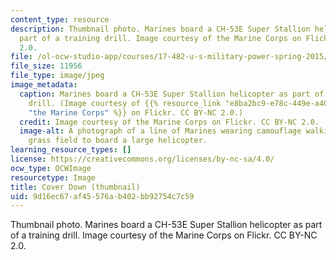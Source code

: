 ```yaml
---
content_type: resource
description: Thumbnail photo. Marines board a CH-53E Super Stallion helicopter as
  part of a training drill. Image courtesy of the Marine Corps on Flickr. CC BY-NC
  2.0.
file: /ol-ocw-studio-app/courses/17-482-u-s-military-power-spring-2015/9d16ec67af45576ab402bb92754c7c59_17-482s15-th.jpg
file_size: 11956
file_type: image/jpeg
image_metadata:
  caption: Marines board a CH-53E Super Stallion helicopter as part of a training
    drill. (Image courtesy of {{% resource_link "e8ba2bc9-e78c-449e-a40d-bc9753b68f1b"
    "the Marine Corps" %}} on Flickr. CC BY-NC 2.0.)
  credit: Image courtesy of the Marine Corps on Flickr. CC BY-NC 2.0.
  image-alt: A photograph of a line of Marines wearing camouflage walking across a
    grass field to board a large helicopter.
learning_resource_types: []
license: https://creativecommons.org/licenses/by-nc-sa/4.0/
ocw_type: OCWImage
resourcetype: Image
title: Cover Down (thumbnail)
uid: 9d16ec67-af45-576a-b402-bb92754c7c59
---
```

Thumbnail photo. Marines board a CH-53E Super Stallion helicopter as part of a training drill. Image courtesy of the Marine Corps on Flickr. CC BY-NC 2.0.